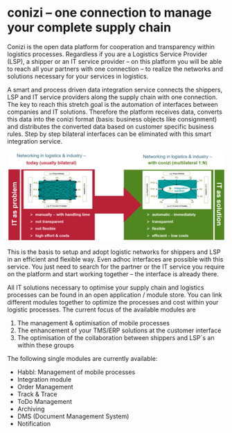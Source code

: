 # conizi – one connection to manage your complete supply chain


Conizi is the open data platform for cooperation and transparency within logistics processes. Regardless if you are a Logistics Service Provider (LSP), a shipper or an IT service provider – on this platform you will be able to reach all your partners with one connection – to realize the networks and solutions necessary for your services in logistics.

A smart and process driven data integration service connects the shippers, LSP and IT service providers along the supply chain with one connection. The key to reach this stretch goal is the automation of interfaces between companies and IT solutions. Therefore the platform receives data, converts this data into the conizi format (basis: business objects like consignment) and distributes the converted data based on customer specific business rules. Step by step bilateral interfaces can be eliminated with this smart integration service.

![whats-conizi](docs/conizi/architecture/../../../img/conizi_interface_struktur.png)

This is the basis to setup and adopt logistic networks for shippers and LSP in an efficient and flexible way. Even adhoc interfaces are possible with this service. You just need to search for the partner or the IT service you require on the platform and start working together – the interface is already there. 

All IT solutions necessary to optimise your supply chain and logistics processes can be found in an open application / module store. You can link different modules together to optimize the processes and cost within your logistic processes. The current focus of the available modules are

1.	The management & optimisation of mobile processes 
2.	The enhancement of your TMS/ERP solutions at the customer interface 
3.	The optimisation of the collaboration between shippers and LSP´s an within these groups

The following single modules are currently available:
+	Habbl: Management of mobile processes
+	Integration module
+	Order Management
+	Track & Trace
+	ToDo Management
+	Archiving
+	DMS (Document Management System)
+	Notification


